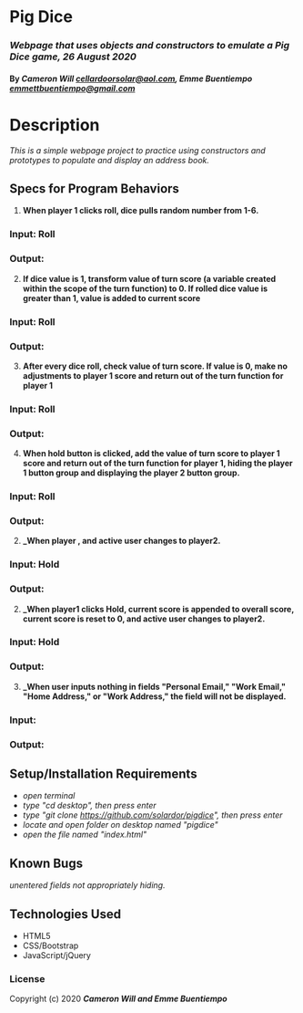 # Pig Dice

### _Webpage that uses objects and constructors to emulate a Pig Dice game, 26 August 2020_

#### By _**Cameron Will <cellardoorsolar@aol.com>, Emme Buentiempo <emmettbuentiempo@gmail.com>**_

# Description

_This is a simple webpage project to practice using constructors and prototypes to populate and display an address book._

## Specs for Program Behaviors
1. **When player 1 clicks roll, dice pulls random number from 1-6.**
### Input: Roll
### Output: 

2. **If dice value is 1, transform value of turn score (a variable created within the scope of the turn function) to 0. If rolled dice value is greater than 1, value is added to current score**
### Input: Roll
### Output: 

3. **After every dice roll, check value of turn score. If value is 0, make no adjustments to player 1 score and return out of the turn function for player 1**
### Input: Roll
### Output: 

4. **When hold button is clicked, add the value of turn score to player 1 score and return out of the turn function for player 1, hiding the player 1 button group and displaying the player 2 button group.**
### Input: Roll
### Output: 

2. **_When player , and active user changes to player2.**
### Input: Hold
### Output: 

2. **_When player1 clicks Hold, current score is appended to overall score, current score is reset to 0, and active user changes to player2.**
### Input: Hold
### Output: 

3. **_When user inputs nothing in fields "Personal Email," "Work Email," "Home Address," or "Work Address," the field will not be displayed.**
### Input: 
### Output: 


## Setup/Installation Requirements

* _open terminal_
* _type "cd desktop", then press enter_
* _type "git clone https://github.com/solardor/pigdice", then press enter_
* _locate and open folder on desktop named "pigdice"_
* _open the file named "index.html"_

## Known Bugs

_unentered fields not appropriately hiding._

## Technologies Used

* HTML5
* CSS/Bootstrap
* JavaScript/jQuery

### License

Copyright (c) 2020 **_Cameron Will and Emme Buentiempo_**
